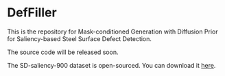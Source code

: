 # DefFiller
This is the repository for Mask-conditioned Generation with Diffusion Prior for Saliency-based Steel Surface Defect Detection.

The source code will be released soon.

The SD-saliency-900 dataset is open-sourced. You can download it [here](https://drive.google.com/file/d/1yQdfow1-WvDilQTZ1zj1EbbErN1DksVF/view?usp=sharing).
